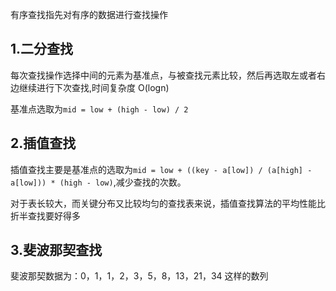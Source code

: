 有序查找指先对有序的数据进行查找操作

## 1.二分查找

每次查找操作选择中间的元素为基准点，与被查找元素比较，然后再选取左或者右边继续进行下次查找,时间复杂度 O(logn)

基准点选取为`mid = low + (high - low) / 2`


## 2.插值查找

插值查找主要是基准点的选取为`mid = low + ((key - a[low]) / (a[high] - a[low])) * (high - low)`,减少查找的次数。


对于表长较大，而关键分布又比较均匀的查找表来说，插值查找算法的平均性能比折半查找要好得多


## 3.斐波那契查找

斐波那契数据为：0，1，1，2，3，5，8，13，21，34 这样的数列

